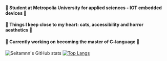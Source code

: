 #### 🖤 Student at Metropolia University for applied sciences - IOT embedded devices 🖤
#### 🖤 Things I keep close to my heart:  cats, accessibility and horror aesthetics 🖤
#### 🖤 Currently working on becoming the master of C-language 🖤
#### 

![Seitamnn's GitHub stats](https://github-readme-stats.vercel.app/api?username=seitamnn&rank_icon=github&show_icons=true&theme=tokyonight) 
[![Top Langs](https://github-readme-stats.vercel.app/api/top-langs/?username=seitamnn&theme=tokyonight)](https://github.com/anuraghazra/github-readme-stats)

